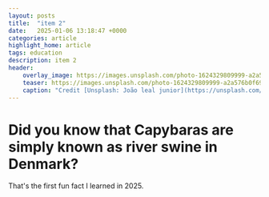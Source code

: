 ```yaml
---
layout: posts
title:  "item 2"
date:   2025-01-06 13:18:47 +0000
categories: article
highlight_home: article
tags: education
description: item 2
header:
    overlay_image: https://images.unsplash.com/photo-1624329809999-a2a576b0f690?q=80&w=2071&auto=format&fit=crop&ixlib=rb-4.0.3&ixid=M3wxMjA3fDB8MHxwaG90by1wYWdlfHx8fGVufDB8fHx8fA%3D%3D
    teaser: https://images.unsplash.com/photo-1624329809999-a2a576b0f690?q=80&w=2071&auto=format&fit=crop&ixlib=rb-4.0.3&ixid=M3wxMjA3fDB8MHxwaG90by1wYWdlfHx8fGVufDB8fHx8fA%3D%3D
    caption: "Credit [Unsplash: João leal junior](https://unsplash.com/@jooj1)"
---
```

# Did you know that Capybaras are simply known as river swine in Denmark? 

That's the first fun fact I learned in 2025.